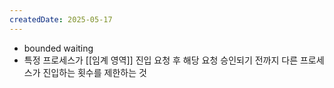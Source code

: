 ```yaml
---
createdDate: 2025-05-17
---
```

- bounded waiting
- 특정 프로세스가 [[임계 영역]] 진입 요청 후 해당 요청 승인되기 전까지 다른 프로세스가 진입하는 횟수를 제한하는 것